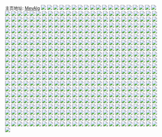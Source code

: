 主页地址: [MeyAlg](https://weibo.com/u/3276758602) 
![](https://wx4.sinaimg.cn/mw2000/c34f5e4aly1h9pq4i7xo2j21np27l1ky.jpg) 
![](https://wx4.sinaimg.cn/mw2000/c34f5e4aly1h9pq4jq8q6j22ay32lhdu.jpg) 
![](https://wx4.sinaimg.cn/mw2000/c34f5e4aly1h9pq4knq2bj21ln24ve81.jpg) 
![](https://wx4.sinaimg.cn/mw2000/c34f5e4aly1h9pq4gcgrwj21of28lhdt.jpg) 
![](https://wx4.sinaimg.cn/mw2000/c34f5e4aly1h9j6tzw1uqj228y2zxe84.jpg) 
![](https://wx4.sinaimg.cn/mw2000/c34f5e4aly1h9j6tpc6vyj21vg2hy7wi.jpg) 
![](https://wx4.sinaimg.cn/mw2000/c34f5e4aly1h8vr6x5iwkj21o2283hdt.jpg) 
![](https://wx4.sinaimg.cn/mw2000/c34f5e4aly1h8vr6wg8wwj21sc2dsu0x.jpg) 
![](https://wx4.sinaimg.cn/mw2000/c34f5e4aly1h8vr6y0cewj21r62c9qv5.jpg) 
![](https://wx4.sinaimg.cn/mw2000/c34f5e4aly1h8vr6vgnxsj21sb2drqv5.jpg) 
![](https://wx4.sinaimg.cn/mw2000/c34f5e4aly1h8vr6yz83aj21sc2dsb2a.jpg) 
![](https://wx4.sinaimg.cn/mw2000/c34f5e4aly1h8vr6zyhpbj21sc2ds4qq.jpg) 
![](https://wx4.sinaimg.cn/mw2000/c34f5e4aly1h8vr6ueeabj21sc2dse82.jpg) 
![](https://wx4.sinaimg.cn/mw2000/c34f5e4aly1h8vr70ztlrj21sc2ds4qq.jpg) 
![](https://wx4.sinaimg.cn/mw2000/c34f5e4aly1h8vr72rwgxj21nj27ekjl.jpg) 
![](https://wx4.sinaimg.cn/mw2000/c34f5e4agy1h8qua8f01lj224q2ubb2a.jpg) 
![](https://wx4.sinaimg.cn/mw2000/c34f5e4agy1h8qq4yvrmjj21ml264b29.jpg) 
![](https://wx4.sinaimg.cn/mw2000/c34f5e4aly1h80gkbzdx1j21sb2ds4qp.jpg) 
![](https://wx4.sinaimg.cn/mw2000/c34f5e4aly1h80gkdi6wpj21hw1zvqow.jpg) 
![](https://wx4.sinaimg.cn/mw2000/c34f5e4aly1h80gkfeokoj229h30ou0y.jpg) 
![](https://wx4.sinaimg.cn/mw2000/c34f5e4aly1h80gkefof8j20us151h2m.jpg) 
![](https://wx4.sinaimg.cn/mw2000/c34f5e4aly1h80gkcuw5aj224d2tvhdt.jpg) 
![](https://wx4.sinaimg.cn/mw2000/c34f5e4aly1h80gkb238bj22c0340kjn.jpg) 
![](https://wx4.sinaimg.cn/mw2000/c34f5e4aly1h80gk871ybj21o728a1kp.jpg) 
![](https://wx4.sinaimg.cn/mw2000/c34f5e4aly1h80gk93oxvj22c0340npe.jpg) 
![](https://wx4.sinaimg.cn/mw2000/c34f5e4aly1h7vsyt4wlaj21ik20rhdt.jpg) 
![](https://wx4.sinaimg.cn/mw2000/c34f5e4aly1h7vsys9uj6j229l30tu0x.jpg) 
![](https://wx4.sinaimg.cn/mw2000/c34f5e4aly1h7vsyqfhmxj21bc1r44qp.jpg) 
![](https://wx4.sinaimg.cn/mw2000/c34f5e4aly1h7vsyux7xpj21mw26jhdt.jpg) 
![](https://wx4.sinaimg.cn/mw2000/c34f5e4aly1h7vsyw86ovj22by33y1ky.jpg) 
![](https://wx4.sinaimg.cn/mw2000/c34f5e4agy1h7suqbkn3kj20wi1ych23.jpg) 
![](https://wx4.sinaimg.cn/mw2000/c34f5e4aly1h7saiwv6c8j20wi1ycdws.jpg) 
![](https://wx4.sinaimg.cn/mw2000/c34f5e4aly1h7r2ryhmyrj20u015h44l.jpg) 
![](https://wx4.sinaimg.cn/mw2000/c34f5e4aly1h7py7td48mj20u014ajxp.jpg) 
![](https://wx4.sinaimg.cn/mw2000/c34f5e4agy1h7js5fto5bj21ln24v7wh.jpg) 
![](https://wx4.sinaimg.cn/mw2000/c34f5e4agy1h7js5hoc24j21sc2ds7wi.jpg) 
![](https://wx4.sinaimg.cn/mw2000/c34f5e4agy1h7js6170ttj20qy0zx4bk.jpg) 
![](https://wx4.sinaimg.cn/mw2000/c34f5e4agy1h7js5ov8rdj21uw2h8qv5.jpg) 
![](https://wx4.sinaimg.cn/mw2000/c34f5e4agy1h7js5nzz1fj229w319kjm.jpg) 
![](https://wx4.sinaimg.cn/mw2000/c34f5e4agy1h7js5jvvmkj22c03411kz.jpg) 
![](https://wx4.sinaimg.cn/mw2000/c34f5e4agy1h7js5l07itj21vn2i87wi.jpg) 
![](https://wx4.sinaimg.cn/mw2000/c34f5e4agy1h7js5in8c0j21oi28oqv5.jpg) 
![](https://wx4.sinaimg.cn/mw2000/c34f5e4agy1h7js5qgfynj21tw2fwx6p.jpg) 
![](https://wx4.sinaimg.cn/mw2000/c34f5e4agy1h7js5lron6j21wr2jpx6p.jpg) 
![](https://wx4.sinaimg.cn/mw2000/c34f5e4agy1h7js5mu2ifj22c0342x6q.jpg) 
![](https://wx4.sinaimg.cn/mw2000/c34f5e4agy1h7js5ripffj229t316x6q.jpg) 
![](https://wx4.sinaimg.cn/mw2000/c34f5e4aly1h78ahexxckj20wi1ycnpd.jpg) 
![](https://wx4.sinaimg.cn/mw2000/c34f5e4aly1h78ahh5swkj20wi1ycqv5.jpg) 
![](https://wx4.sinaimg.cn/mw2000/c34f5e4aly1h77jqrye6lj21sb2dr7wj.jpg) 
![](https://wx4.sinaimg.cn/mw2000/c34f5e4aly1h77jquo1fdj21sb2drx6q.jpg) 
![](https://wx4.sinaimg.cn/mw2000/c34f5e4aly1h77jqzs855j21py2amx6p.jpg) 
![](https://wx4.sinaimg.cn/mw2000/c34f5e4aly1h77jqxzrwxj21q12aq1ky.jpg) 
![](https://wx4.sinaimg.cn/mw2000/c34f5e4aly1h77jqofr3gj21od28hx6q.jpg) 
![](https://wx4.sinaimg.cn/mw2000/c34f5e4aly1h77jr3dlmhj21sc2ds4qr.jpg) 
![](https://wx4.sinaimg.cn/mw2000/c34f5e4aly1h77jr4ixr4j21ix218kjl.jpg) 
![](https://wx4.sinaimg.cn/mw2000/c34f5e4aly1h77jsuynkgj21sc2dsqv7.jpg) 
![](https://wx4.sinaimg.cn/mw2000/c34f5e4aly1h6m0bffpfsj20u016gt9t.jpg) 
![](https://wx4.sinaimg.cn/mw2000/c34f5e4agy1h6gc3io73tj22c0340x6q.jpg) 
![](https://wx4.sinaimg.cn/mw2000/c34f5e4aly1h6dg7h8ik9j21tb2f3kjl.jpg) 
![](https://wx4.sinaimg.cn/mw2000/c34f5e4aly1h6dg7jr6gdj21sb2drqv5.jpg) 
![](https://wx4.sinaimg.cn/mw2000/c34f5e4aly1h6dg7mhfn2j21sc2ds1ky.jpg) 
![](https://wx4.sinaimg.cn/mw2000/c34f5e4aly1h6dg7iiae0j21mc25sb29.jpg) 
![](https://wx4.sinaimg.cn/mw2000/c34f5e4aly1h6dg7kj5i8j21sb2drnpd.jpg) 
![](https://wx4.sinaimg.cn/mw2000/c34f5e4aly1h6dg7ld9wsj21q52avnpd.jpg) 
![](https://wx4.sinaimg.cn/mw2000/c34f5e4aly1h630un2w9jj21rf2cke82.jpg) 
![](https://wx4.sinaimg.cn/mw2000/c34f5e4aly1h5z38cri7pj21yc0wiqr2.jpg) 
![](https://wx4.sinaimg.cn/mw2000/c34f5e4aly1h5z38afddfj21yc0witx9.jpg) 
![](https://wx4.sinaimg.cn/mw2000/c34f5e4aly1h5xa14hjiwj20wh19jq78.jpg) 
![](https://wx4.sinaimg.cn/mw2000/c34f5e4aly1h5xa14zap4j20px1omabb.jpg) 
![](https://wx4.sinaimg.cn/mw2000/c34f5e4aly1h5vx9d708sj20wi16s42w.jpg) 
![](https://wx4.sinaimg.cn/mw2000/c34f5e4aly1h5tq4mur1vj20sg35s1kx.jpg) 
![](https://wx4.sinaimg.cn/mw2000/c34f5e4aly1h5tq4j8c76j227h2xzu0y.jpg) 
![](https://wx4.sinaimg.cn/mw2000/c34f5e4aly1h5tq4ko666j222n340npe.jpg) 
![](https://wx4.sinaimg.cn/mw2000/c34f5e4aly1h5tq4v2x0lj22dc35se83.jpg) 
![](https://wx4.sinaimg.cn/mw2000/c34f5e4aly1h5tq4adwpsj20sg1rze81.jpg) 
![](https://wx4.sinaimg.cn/mw2000/c34f5e4aly1h5tq4xt0l2j22d8340e85.jpg) 
![](https://wx4.sinaimg.cn/mw2000/c34f5e4aly1h5tq4r8n9aj22dc35su0z.jpg) 
![](https://wx4.sinaimg.cn/mw2000/c34f5e4aly1h5tq665edcj21a31ph7sy.jpg) 
![](https://wx4.sinaimg.cn/mw2000/c34f5e4aly1h5tq5np4kwj222o3404qs.jpg) 
![](https://wx4.sinaimg.cn/mw2000/c34f5e4agy1h5muswk0m9j227b2xsb2a.jpg) 
![](https://wx4.sinaimg.cn/mw2000/c34f5e4agy1h5must0yiyj22bm33hnpg.jpg) 
![](https://wx4.sinaimg.cn/mw2000/c34f5e4agy1h5muszopixj225e2v81kz.jpg) 
![](https://wx4.sinaimg.cn/mw2000/c34f5e4agy1h5mut3sbqfj22a231fnpd.jpg) 
![](https://wx4.sinaimg.cn/mw2000/c34f5e4agy1h5musy18g2j21v52hkqu6.jpg) 
![](https://wx4.sinaimg.cn/mw2000/c34f5e4agy1h5musujdg3j21dh1qmaq2.jpg) 
![](https://wx4.sinaimg.cn/mw2000/c34f5e4agy1h5mut5lk2tj227k2y4u0y.jpg) 
![](https://wx4.sinaimg.cn/mw2000/c34f5e4agy1h5muujlrxaj228z2zzb2c.jpg) 
![](https://wx4.sinaimg.cn/mw2000/c34f5e4agy1h5mut1s0cdj21sb2dru0z.jpg) 
![](https://wx4.sinaimg.cn/mw2000/c34f5e4agy1h5lrqrqd7tj223l23le81.jpg) 
![](https://wx4.sinaimg.cn/mw2000/c34f5e4agy1h5lrr7r0nkj21e41uu1kx.jpg) 
![](https://wx4.sinaimg.cn/mw2000/c34f5e4agy1h5lrr64vjmj222a2r2e82.jpg) 
![](https://wx4.sinaimg.cn/mw2000/c34f5e4agy1h5lrr457dej21ag1pyke9.jpg) 
![](https://wx4.sinaimg.cn/mw2000/c34f5e4agy1h5kkdw540gj20wi1ycww2.jpg) 
![](https://wx4.sinaimg.cn/mw2000/c34f5e4agy1h5kke0f794j20wi1yc4kn.jpg) 
![](https://wx4.sinaimg.cn/mw2000/c34f5e4agy1h5kke1gbfmj20wi1ycave.jpg) 
![](https://wx4.sinaimg.cn/mw2000/c34f5e4agy1h5f86c8qqlj20wi1ycb29.jpg) 
![](https://wx4.sinaimg.cn/mw2000/c34f5e4agy1h5etvkocjej21di1u07wh.jpg) 
![](https://wx4.sinaimg.cn/mw2000/c34f5e4agy1h5etvr8zaij21sb2dr1kz.jpg) 
![](https://wx4.sinaimg.cn/mw2000/c34f5e4agy1h5etvmez3pj22bz33yu0y.jpg) 
![](https://wx4.sinaimg.cn/mw2000/c34f5e4agy1h5etvo05agj21n326tkjl.jpg) 
![](https://wx4.sinaimg.cn/mw2000/c34f5e4agy1h5etq7b1jsj22bz2bznpe.jpg) 
![](https://wx4.sinaimg.cn/mw2000/c34f5e4aly1h57izwofmsj20ro0h00ty.jpg) 
![](https://wx4.sinaimg.cn/mw2000/c34f5e4agy1h56oga0cbgj20tw13w0y8.jpg) 
![](https://wx4.sinaimg.cn/mw2000/c34f5e4agy1h56ogfg531j21pc29s1kx.jpg) 
![](https://wx4.sinaimg.cn/mw2000/c34f5e4agy1h56ogw00ckj20vz1iutkn.jpg) 
![](https://wx4.sinaimg.cn/mw2000/c34f5e4agy1h56ohcs1h5j20wi1yctp7.jpg) 
![](https://wx4.sinaimg.cn/mw2000/c34f5e4agy1h56oijrovkj20wi1yck89.jpg) 
![](https://wx4.sinaimg.cn/mw2000/c34f5e4agy1h55k8sksrgj229k30s7wh.jpg) 
![](https://wx4.sinaimg.cn/mw2000/c34f5e4agy1h55k8mod9kj22aq32be81.jpg) 
![](https://wx4.sinaimg.cn/mw2000/c34f5e4agy1h55k8neck2j21jm22712q.jpg) 
![](https://wx4.sinaimg.cn/mw2000/c34f5e4agy1h55k8pg4btj21ok28q1kx.jpg) 
![](https://wx4.sinaimg.cn/mw2000/c34f5e4agy1h533g8xhitj20wi1yctpj.jpg) 
![](https://wx4.sinaimg.cn/mw2000/c34f5e4agy1h522g782f0j20wi1ycark.jpg) 
![](https://wx4.sinaimg.cn/mw2000/c34f5e4agy1h4ymap6sukj223e2sju0x.jpg) 
![](https://wx4.sinaimg.cn/mw2000/c34f5e4agy1h4ymannu8xj22c0340kjm.jpg) 
![](https://wx4.sinaimg.cn/mw2000/c34f5e4agy1h4ymark9y4j22c0340qv6.jpg) 
![](https://wx4.sinaimg.cn/mw2000/c34f5e4agy1h4ymcfymxcj22c0340u0y.jpg) 
![](https://wx4.sinaimg.cn/mw2000/c34f5e4agy1h4ymclull8j22c03404qr.jpg) 
![](https://wx4.sinaimg.cn/mw2000/c34f5e4agy1h4ymce6xxrj223t2t31ky.jpg) 
![](https://wx4.sinaimg.cn/mw2000/c34f5e4agy1h4ymcjyemhj21s42dhqv6.jpg) 
![](https://wx4.sinaimg.cn/mw2000/c34f5e4agy1h4ymcokhk4j226v2x6b2a.jpg) 
![](https://wx4.sinaimg.cn/mw2000/c34f5e4agy1h4ymcnc6spj221v2qib2a.jpg) 
![](https://wx4.sinaimg.cn/mw2000/c34f5e4agy1h4ymatektuj22c0340hdu.jpg) 
![](https://wx4.sinaimg.cn/mw2000/c34f5e4agy1h4ymausgevj223u2t4x6p.jpg) 
![](https://wx4.sinaimg.cn/mw2000/c34f5e4agy1h4ymax38yuj225q2vmx6p.jpg) 
![](https://wx4.sinaimg.cn/mw2000/c34f5e4agy1h4ymcd2bhpj22c0340hdu.jpg) 
![](https://wx4.sinaimg.cn/mw2000/c34f5e4agy1h4ymchgkqoj22be337e82.jpg) 
![](https://wx4.sinaimg.cn/mw2000/c34f5e4agy1h4ymcascaxj223y2t9npd.jpg) 
![](https://wx4.sinaimg.cn/mw2000/c34f5e4agy1h4ymcqrsumj22c03407wi.jpg) 
![](https://wx4.sinaimg.cn/mw2000/c34f5e4agy1h4ymd4dtwtj22c0340e82.jpg) 
![](https://wx4.sinaimg.cn/mw2000/c34f5e4agy1h4ymefjiz1j22c0340kjo.jpg) 
![](https://wx4.sinaimg.cn/mw2000/c34f5e4agy1h4rqe33kxcj21oa28ee58.jpg) 
![](https://wx4.sinaimg.cn/mw2000/c34f5e4agy1h4qhiwrpojj225r2vq1kz.jpg) 
![](https://wx4.sinaimg.cn/mw2000/c34f5e4agy1h4qhiq7h0fj21s32dihdu.jpg) 
![](https://wx4.sinaimg.cn/mw2000/c34f5e4agy1h4qhjopcnqj22702xdx6q.jpg) 
![](https://wx4.sinaimg.cn/mw2000/c34f5e4agy1h4qhimdyrgj21qi2bcu0x.jpg) 
![](https://wx4.sinaimg.cn/mw2000/c34f5e4agy1h4qhiv1mpkj21cu1t7e81.jpg) 
![](https://wx4.sinaimg.cn/mw2000/c34f5e4agy1h4qhip1opaj21u92gc1ky.jpg) 
![](https://wx4.sinaimg.cn/mw2000/c34f5e4agy1h4qhio6unfj21tm2fh7wi.jpg) 
![](https://wx4.sinaimg.cn/mw2000/c34f5e4agy1h4qhijzyupj21v72hlhdt.jpg) 
![](https://wx4.sinaimg.cn/mw2000/c34f5e4agy1h4qhp7bu3dj21pl2a4hdu.jpg) 
![](https://wx4.sinaimg.cn/mw2000/c34f5e4agy1h495lmfqzxj21sb2drqv6.jpg) 
![](https://wx4.sinaimg.cn/mw2000/c34f5e4agy1h495l4pufuj21nl27ge81.jpg) 
![](https://wx4.sinaimg.cn/mw2000/c34f5e4agy1h495ljk0trj21sb2drnpe.jpg) 
![](https://wx4.sinaimg.cn/mw2000/c34f5e4agy1h495lnlzwwj21lx258kjl.jpg) 
![](https://wx4.sinaimg.cn/mw2000/c34f5e4agy1h495lkw1g0j21u82gbhdt.jpg) 
![](https://wx4.sinaimg.cn/mw2000/c34f5e4agy1h495krj8w9j21ok28thdt.jpg) 
![](https://wx4.sinaimg.cn/mw2000/c34f5e4agy1h48xtyt7fkj20wi1ych5w.jpg) 
![](https://wx4.sinaimg.cn/mw2000/c34f5e4agy1h48xuxqwytj20mi0u0dma.jpg) 
![](https://wx4.sinaimg.cn/mw2000/c34f5e4agy1h47o5xypfmj21pp2a9hbj.jpg) 
![](https://wx4.sinaimg.cn/mw2000/c34f5e4agy1h47o5p0sj8j21sb2dru0x.jpg) 
![](https://wx4.sinaimg.cn/mw2000/c34f5e4agy1h47o5u0mppj21sc2dsqv6.jpg) 
![](https://wx4.sinaimg.cn/mw2000/c34f5e4agy1h47o5waa37j21md263qv5.jpg) 
![](https://wx4.sinaimg.cn/mw2000/c34f5e4agy1h3yq8f72ldj20wi17c441.jpg) 
![](https://wx4.sinaimg.cn/mw2000/c34f5e4agy1h3xnm47dofj20wi17cdl7.jpg) 
![](https://wx4.sinaimg.cn/mw2000/c34f5e4agy1h3u4xwzagfj21lr250qv5.jpg) 
![](https://wx4.sinaimg.cn/mw2000/c34f5e4agy1h3u4y1m9oqj21jw22kx6p.jpg) 
![](https://wx4.sinaimg.cn/mw2000/c34f5e4agy1h3u4xz1vz0j21nw27w4qp.jpg) 
![](https://wx4.sinaimg.cn/mw2000/c34f5e4agy1h3u4xy34bhj21ph2a0u0y.jpg) 
![](https://wx4.sinaimg.cn/mw2000/c34f5e4agy1h3u4y2t786j20th13bh1x.jpg) 
![](https://wx4.sinaimg.cn/mw2000/c34f5e4agy1h3u4y3ljiqj21j821nb29.jpg) 
![](https://wx4.sinaimg.cn/mw2000/c34f5e4agy1h3szfpmsfkj21it212hdt.jpg) 
![](https://wx4.sinaimg.cn/mw2000/c34f5e4agy1h3szfrkyldj21qe2b77wi.jpg) 
![](https://wx4.sinaimg.cn/mw2000/c34f5e4agy1h3szftgytkj21sc2dse82.jpg) 
![](https://wx4.sinaimg.cn/mw2000/c34f5e4agy1h3szfi89s2j21qn2c17wi.jpg) 
![](https://wx4.sinaimg.cn/mw2000/c34f5e4agy1h3szg4qpovj21sc2dsu0y.jpg) 
![](https://wx4.sinaimg.cn/mw2000/c34f5e4agy1h3szfuq0trj21sc2dshdu.jpg) 
![](https://wx4.sinaimg.cn/mw2000/c34f5e4agy1h3szhmunfaj21sc2dsu0x.jpg) 
![](https://wx4.sinaimg.cn/mw2000/c34f5e4agy1h3szfzj4xpj21py2amkjl.jpg) 
![](https://wx4.sinaimg.cn/mw2000/c34f5e4agy1h3szfy7s4pj21pa29pu0x.jpg) 
![](https://wx4.sinaimg.cn/mw2000/c34f5e4agy1h3szg1n7gsj21oe28je82.jpg) 
![](https://wx4.sinaimg.cn/mw2000/c34f5e4agy1h3szhlntlhj21m4251b29.jpg) 
![](https://wx4.sinaimg.cn/mw2000/c34f5e4agy1h3szhksmw3j21qs2bqe82.jpg) 
![](https://wx4.sinaimg.cn/mw2000/c34f5e4agy1h3szhzxwsfj21ps2adkjm.jpg) 
![](https://wx4.sinaimg.cn/mw2000/c34f5e4agy1h3n9qpjmicj20rt13uq7f.jpg) 
![](https://wx4.sinaimg.cn/mw2000/c34f5e4agy1h3lyzb3qe5j221l2q47wi.jpg) 
![](https://wx4.sinaimg.cn/mw2000/c34f5e4agy1h3lyyvdreaj21sb2drb29.jpg) 
![](https://wx4.sinaimg.cn/mw2000/c34f5e4agy1h3lyyx1cdkj224g2tzu0x.jpg) 
![](https://wx4.sinaimg.cn/mw2000/c34f5e4agy1h3lyzdh12xj21lp24yx6p.jpg) 
![](https://wx4.sinaimg.cn/mw2000/c34f5e4agy1h3lz66zeiij21lg24ne81.jpg) 
![](https://wx4.sinaimg.cn/mw2000/c34f5e4agy1h3lz68098gj22852yvnpd.jpg) 
![](https://wx4.sinaimg.cn/mw2000/c34f5e4agy1h3lyzeh2qjj21pf29xnpd.jpg) 
![](https://wx4.sinaimg.cn/mw2000/c34f5e4agy1h3lz9gk5jkj21qg2ba7wh.jpg) 
![](https://wx4.sinaimg.cn/mw2000/c34f5e4agy1h3lz5m1zklj223n2sv1kx.jpg) 
![](https://wx4.sinaimg.cn/mw2000/c34f5e4agy1h3lz5qyp0ij21sb2dre81.jpg) 
![](https://wx4.sinaimg.cn/mw2000/c34f5e4agy1h3lim4sqokj21od28ix42.jpg) 
![](https://wx4.sinaimg.cn/mw2000/c34f5e4agy1h3linfva7nj22af31xb29.jpg) 
![](https://wx4.sinaimg.cn/mw2000/c34f5e4agy1h3liqdb3knj21m425ikea.jpg) 
![](https://wx4.sinaimg.cn/mw2000/c34f5e4agy1h3lim1rcwpj21rh2co4qp.jpg) 
![](https://wx4.sinaimg.cn/mw2000/c34f5e4agy1h3lilzgknyj221v2qjhdt.jpg) 
![](https://wx4.sinaimg.cn/mw2000/c34f5e4agy1h3limypc3rj21ss2ef4qp.jpg) 
![](https://wx4.sinaimg.cn/mw2000/c34f5e4agy1h3lirwd3m2j22aq32bu0x.jpg) 
![](https://wx4.sinaimg.cn/mw2000/c34f5e4agy1h3liq1tluaj22c03404qq.jpg) 
![](https://wx4.sinaimg.cn/mw2000/c34f5e4agy1h3lix6kta3j225l2vghdt.jpg) 
![](https://wx4.sinaimg.cn/mw2000/c34f5e4agy1h306pldgpgj20zu1bswth.jpg) 
![](https://wx4.sinaimg.cn/mw2000/c34f5e4agy1h306p9ag0mj22c0340npe.jpg) 
![](https://wx4.sinaimg.cn/mw2000/c34f5e4agy1h306pm2zvtj21zd2n6npd.jpg) 
![](https://wx4.sinaimg.cn/mw2000/c34f5e4agy1h306pcqoo0j20sg59mb2a.jpg) 
![](https://wx4.sinaimg.cn/mw2000/c34f5e4agy1h306ped8a7j20sg35se81.jpg) 
![](https://wx4.sinaimg.cn/mw2000/c34f5e4agy1h306phlc1nj20sg4qob2b.jpg) 
![](https://wx4.sinaimg.cn/mw2000/c34f5e4agy1h306pknm3qj20sg59m7wj.jpg) 
![](https://wx4.sinaimg.cn/mw2000/c34f5e4agy1h306pnog4sj23402c0e83.jpg) 
![](https://wx4.sinaimg.cn/mw2000/c34f5e4agy1h306q7rz6fj20sg35su0x.jpg) 
![](https://wx4.sinaimg.cn/mw2000/c34f5e4agy1h2ub03tbxzj222v2ruqv5.jpg) 
![](https://wx4.sinaimg.cn/mw2000/c34f5e4agy1h2ub05mthpj22c0340b2a.jpg) 
![](https://wx4.sinaimg.cn/mw2000/c34f5e4agy1h2ub0hahfaj22c03404qs.jpg) 
![](https://wx4.sinaimg.cn/mw2000/c34f5e4agy1h2ub09h1ktj22c0340b2a.jpg) 
![](https://wx4.sinaimg.cn/mw2000/c34f5e4agy1h2ub0bsxrhj223s2t1qv6.jpg) 
![](https://wx4.sinaimg.cn/mw2000/c34f5e4agy1h2t6mg6wtdj20sg16ob1r.jpg) 
![](https://wx4.sinaimg.cn/mw2000/c34f5e4agy1h2t6mq1crsj22dc35sx6s.jpg) 
![](https://wx4.sinaimg.cn/mw2000/c34f5e4agy1h2hl4lbunwj213o13otny.jpg) 
![](https://wx4.sinaimg.cn/mw2000/c34f5e4agy1h2hl4m1ccyj21mr26c7wh.jpg) 
![](https://wx4.sinaimg.cn/mw2000/c34f5e4agy1h2hl4tga8mj21sb2drhdt.jpg) 
![](https://wx4.sinaimg.cn/mw2000/c34f5e4agy1h2hl4pdxf0j20sg4h6u0x.jpg) 
![](https://wx4.sinaimg.cn/mw2000/c34f5e4agy1h2hl4mt5izj21qk2bfkjl.jpg) 
![](https://wx4.sinaimg.cn/mw2000/c34f5e4agy1h2hl4qql7cj22822yre82.jpg) 
![](https://wx4.sinaimg.cn/mw2000/c34f5e4agy1h2hl5bieqfj21nn27ie81.jpg) 
![](https://wx4.sinaimg.cn/mw2000/c34f5e4agy1h2czzvqx69j217y1mltxe.jpg) 
![](https://wx4.sinaimg.cn/mw2000/c34f5e4agy1h2czztr1c3j22hv340npe.jpg) 
![](https://wx4.sinaimg.cn/mw2000/c34f5e4agy1h2czzuyhbaj21nd2754qp.jpg) 
![](https://wx4.sinaimg.cn/mw2000/c34f5e4agy1h2br75cxqij22c0340qv8.jpg) 
![](https://wx4.sinaimg.cn/mw2000/c34f5e4agy1h2br7bl3v7j22c0340qv7.jpg) 
![](https://wx4.sinaimg.cn/mw2000/c34f5e4agy1h1yi0gnu7vj22c03407wk.jpg) 
![](https://wx4.sinaimg.cn/mw2000/c34f5e4aly1h1x9vbgq3jj20wi1ycgwq.jpg) 
![](https://wx4.sinaimg.cn/mw2000/c34f5e4aly1h1x9v20fu9j22c0340b2a.jpg) 
![](https://wx4.sinaimg.cn/mw2000/c34f5e4agy1h1wtpsub8tj22c0340npd.jpg) 
![](https://wx4.sinaimg.cn/mw2000/c34f5e4agy1h1wtpzzyo1j228t28tb2a.jpg) 
![](https://wx4.sinaimg.cn/mw2000/c34f5e4agy1h1wtpuh9yfj21uo2gw4qp.jpg) 
![](https://wx4.sinaimg.cn/mw2000/c34f5e4agy1h1wtpwg4voj20u0140dtc.jpg) 
![](https://wx4.sinaimg.cn/mw2000/c34f5e4agy1h1vlxgdzjbj21sb2dqqv7.jpg) 
![](https://wx4.sinaimg.cn/mw2000/c34f5e4agy1h1vlz3lasbj22c0344b2c.jpg) 
![](https://wx4.sinaimg.cn/mw2000/c34f5e4agy1h1vlxwx0l6j22c03444qz.jpg) 
![](https://wx4.sinaimg.cn/mw2000/c34f5e4agy1h1tb366qzbj20u012xmzo.jpg) 
![](https://wx4.sinaimg.cn/mw2000/c34f5e4agy1h1nl0n6wqvj21t42ethdu.jpg) 
![](https://wx4.sinaimg.cn/mw2000/c34f5e4agy1h1nl0g6ramj21mv26ib29.jpg) 
![](https://wx4.sinaimg.cn/mw2000/c34f5e4agy1h1nl0wnin9j22bz232u0z.jpg) 
![](https://wx4.sinaimg.cn/mw2000/c34f5e4agy1h1nl0dei6nj233z2bye84.jpg) 
![](https://wx4.sinaimg.cn/mw2000/c34f5e4agy1h1nl0fer2bj20w6108k2x.jpg) 
![](https://wx4.sinaimg.cn/mw2000/c34f5e4agy1h1nl0sr4lzj22c02c0qv8.jpg) 
![](https://wx4.sinaimg.cn/mw2000/c34f5e4agy1h1nl0eusyej21vx2ik4qq.jpg) 
![](https://wx4.sinaimg.cn/mw2000/c34f5e4agy1h1nl0jrdv9j21nx27whdu.jpg) 
![](https://wx4.sinaimg.cn/mw2000/c34f5e4agy1h1nl10mur1j22852bukjo.jpg) 
![](https://wx4.sinaimg.cn/mw2000/c34f5e4agy1h1l80983ppj20wi162acg.jpg) 
![](https://wx4.sinaimg.cn/mw2000/c34f5e4agy1h1k2kfwdjnj227l2y5e85.jpg) 
![](https://wx4.sinaimg.cn/mw2000/c34f5e4agy1h1k2kj8v1oj22c03407wj.jpg) 
![](https://wx4.sinaimg.cn/mw2000/c34f5e4agy1h1k2kq5yg5j21sb2dr7wj.jpg) 
![](https://wx4.sinaimg.cn/mw2000/c34f5e4agy1h1k2plmjerj21u82gc7wj.jpg) 
![](https://wx4.sinaimg.cn/mw2000/c34f5e4agy1h1k2qitr7dj20tw13uh3r.jpg) 
![](https://wx4.sinaimg.cn/mw2000/c34f5e4agy1h1k2sq855nj21pe29vu0x.jpg) 
![](https://wx4.sinaimg.cn/mw2000/c34f5e4agy1h1k2ssgs4tj21z92n0qv6.jpg) 
![](https://wx4.sinaimg.cn/mw2000/c34f5e4agy1h1k2so6bevj229k30qhdu.jpg) 
![](https://wx4.sinaimg.cn/mw2000/c34f5e4agy1h1e9zo5s9ij21nh27dnpe.jpg) 
![](https://wx4.sinaimg.cn/mw2000/c34f5e4agy1h1e9zvs4zgj228f2z9e83.jpg) 
![](https://wx4.sinaimg.cn/mw2000/c34f5e4agy1h1e9zruzsgj21n9271npe.jpg) 
![](https://wx4.sinaimg.cn/mw2000/c34f5e4agy1h1ea03x9rvj21sb2dre82.jpg) 
![](https://wx4.sinaimg.cn/mw2000/c34f5e4agy1h1e9zz4bctj22c0340qv8.jpg) 
![](https://wx4.sinaimg.cn/mw2000/c34f5e4agy1h1ea0bpjcij21sc2ds4qr.jpg) 
![](https://wx4.sinaimg.cn/mw2000/c34f5e4agy1h1ea02ojdxj21s82doe82.jpg) 
![](https://wx4.sinaimg.cn/mw2000/c34f5e4agy1h1e9zh6lzij22c0340b2d.jpg) 
![](https://wx4.sinaimg.cn/mw2000/c34f5e4agy1h1e9zka6i6j21n526vu0x.jpg) 
![](https://wx4.sinaimg.cn/mw2000/c34f5e4agy1h1ea017ajsj21ru2d4e82.jpg) 
![](https://wx4.sinaimg.cn/mw2000/c34f5e4agy1h1e9zl6icgj21ml264npd.jpg) 
![](https://wx4.sinaimg.cn/mw2000/c34f5e4agy1h1e9ztyycjj21sb2dqe82.jpg) 
![](https://wx4.sinaimg.cn/mw2000/c34f5e4agy1h1e9zj8rtlj21nk27fqv5.jpg) 
![](https://wx4.sinaimg.cn/mw2000/c34f5e4agy1h1e9zx5h1qj22762xlhdv.jpg) 
![](https://wx4.sinaimg.cn/mw2000/c34f5e4agy1h1ea2vmnjpj227o2y97wj.jpg) 
![](https://wx4.sinaimg.cn/mw2000/c34f5e4agy1h1ea2ubp9sj21sb2drkjm.jpg) 
![](https://wx4.sinaimg.cn/mw2000/c34f5e4agy1h1ea2x0z8gj21ov296e82.jpg) 
![](https://wx4.sinaimg.cn/mw2000/c34f5e4agy1h179tyq4j9j20wi1bxtbj.jpg) 
![](https://wx4.sinaimg.cn/mw2000/c34f5e4agy1h179txtr9yj20r11aigoo.jpg) 
![](https://wx4.sinaimg.cn/mw2000/c34f5e4agy1h12f7fwqvjj21tc1tctyr.jpg) 
![](https://wx4.sinaimg.cn/mw2000/c34f5e4agy1h0z4ixhionj22c0340hdt.jpg) 
![](https://wx4.sinaimg.cn/mw2000/c34f5e4agy1h0z4iw02jsj225v2vtb29.jpg) 
![](https://wx4.sinaimg.cn/mw2000/c34f5e4agy1h0z4iyw8x7j21ob28f4qp.jpg) 
![](https://wx4.sinaimg.cn/mw2000/c34f5e4agy1h0z4j45rwcj22a431ie82.jpg) 
![](https://wx4.sinaimg.cn/mw2000/c34f5e4agy1h0z4j2sly6j22432th1kz.jpg) 
![](https://wx4.sinaimg.cn/mw2000/c34f5e4agy1h0z4j65ul9j2291302x6p.jpg) 
![](https://wx4.sinaimg.cn/mw2000/c34f5e4agy1h0y0kdytojj21oh28nb2a.jpg) 
![](https://wx4.sinaimg.cn/mw2000/c34f5e4agy1h0y0k97xddj220i2oo1ky.jpg) 
![](https://wx4.sinaimg.cn/mw2000/c34f5e4agy1h0y0k6zej5j21sa2drb2a.jpg) 
![](https://wx4.sinaimg.cn/mw2000/c34f5e4agy1h0y0kf98m4j21o6289b29.jpg) 
![](https://wx4.sinaimg.cn/mw2000/c34f5e4agy1h0y0kcm52vj21qd2b7e81.jpg) 
![](https://wx4.sinaimg.cn/mw2000/c34f5e4agy1h0y0kbqgv9j21ob28ex6p.jpg) 
![](https://wx4.sinaimg.cn/mw2000/c34f5e4agy1h0y0lc4jujj23402c0u0y.jpg) 
![](https://wx4.sinaimg.cn/mw2000/c34f5e4agy1h0y0l9t73kj22c03407wj.jpg) 
![](https://wx4.sinaimg.cn/mw2000/c34f5e4agy1h0y0ldatdbj22c0340kjm.jpg) 
![](https://wx4.sinaimg.cn/mw2000/c34f5e4agy1h0v59pgfbnj20wi198jwr.jpg) 
![](https://wx4.sinaimg.cn/mw2000/c34f5e4agy1h0uq28iwloj22c03401kz.jpg) 
![](https://wx4.sinaimg.cn/mw2000/c34f5e4agy1h0uq46rezuj21n326te81.jpg) 
![](https://wx4.sinaimg.cn/mw2000/c34f5e4agy1h0tg7z0hp7j21ky23y1kx.jpg) 
![](https://wx4.sinaimg.cn/mw2000/c34f5e4agy1h0tg7qguy1j21gm1y54nh.jpg) 
![](https://wx4.sinaimg.cn/mw2000/c34f5e4agy1h0tg7xcutuj21jg21ykjl.jpg) 
![](https://wx4.sinaimg.cn/mw2000/c34f5e4agy1h0s6twz2kcj21sb2drb2b.jpg) 
![](https://wx4.sinaimg.cn/mw2000/c34f5e4agy1h0s6u41yp5j22272qxu0y.jpg) 
![](https://wx4.sinaimg.cn/mw2000/c34f5e4agy1h0s6u7ymruj21mn266hdt.jpg) 
![](https://wx4.sinaimg.cn/mw2000/c34f5e4agy1h0s6u1l06kj21p129eqv5.jpg) 
![](https://wx4.sinaimg.cn/mw2000/c34f5e4agy1h0s6u5rwcfj22bc335npe.jpg) 
![](https://wx4.sinaimg.cn/mw2000/c34f5e4agy1h0s6z9l23yj21kw23vx6q.jpg) 
![](https://wx4.sinaimg.cn/mw2000/c34f5e4agy1h0lgdb6r7cj20tb1g4ttq.jpg) 
![](https://wx4.sinaimg.cn/mw2000/c34f5e4agy1h0lgel5l77j22av32i1kz.jpg) 
![](https://wx4.sinaimg.cn/mw2000/c34f5e4agy1h08lwscf78j21qc2b4qv5.jpg) 
![](https://wx4.sinaimg.cn/mw2000/c34f5e4agy1h08lwvrp92j21kv26iqv5.jpg) 
![](https://wx4.sinaimg.cn/mw2000/c34f5e4agy1h08lx2dlzvj21q42au7wi.jpg) 
![](https://wx4.sinaimg.cn/mw2000/c34f5e4agy1h08m72ozq0j21mz26nkjl.jpg) 
![](https://wx4.sinaimg.cn/mw2000/c34f5e4agy1h0422xx11rj21yw1ywb29.jpg) 
![](https://wx4.sinaimg.cn/mw2000/c34f5e4agy1h041v3rcsqj21l62drhdt.jpg) 
![](https://wx4.sinaimg.cn/mw2000/c34f5e4agy1h04204y69jj21e81e8wvk.jpg) 
![](https://wx4.sinaimg.cn/mw2000/c34f5e4agy1h041v2ubpzj22bz2bz1kx.jpg) 
![](https://wx4.sinaimg.cn/mw2000/c34f5e4agy1h041v4fd5zj21ve1ve1kx.jpg) 
![](https://wx4.sinaimg.cn/mw2000/c34f5e4agy1h041ye7wtcj22bz2bzkjl.jpg) 
![](https://wx4.sinaimg.cn/mw2000/c34f5e4agy1h00fghcidkj22be337kjm.jpg) 
![](https://wx4.sinaimg.cn/mw2000/c34f5e4agy1h00fgaa5uyj21vx2ik1kx.jpg) 
![](https://wx4.sinaimg.cn/mw2000/c34f5e4agy1h00fgia2moj228g2zae81.jpg) 
![](https://wx4.sinaimg.cn/mw2000/c34f5e4agy1h00fepyacyj20uo14wnai.jpg) 
![](https://wx4.sinaimg.cn/mw2000/c34f5e4agy1h00fer1vv9j21ru2d4qv5.jpg) 
![](https://wx4.sinaimg.cn/mw2000/c34f5e4agy1h00fezo867j21ff1wk7wh.jpg) 
![](https://wx4.sinaimg.cn/mw2000/c34f5e4agy1h00fg9lt3hj21ww2jve82.jpg) 
![](https://wx4.sinaimg.cn/mw2000/c34f5e4agy1h00g3ax95dj233w2bx7wj.jpg) 
![](https://wx4.sinaimg.cn/mw2000/c34f5e4agy1h00fhpg4aoj22c0340x6q.jpg) 
![](https://wx4.sinaimg.cn/mw2000/c34f5e4agy1h00fhljrapj22c0340b2d.jpg) 
![](https://wx4.sinaimg.cn/mw2000/c34f5e4agy1h00fhmsre1j22bg33aqv5.jpg) 
![](https://wx4.sinaimg.cn/mw2000/c34f5e4agy1h00fho07iij225s2vqqv5.jpg) 
![](https://wx4.sinaimg.cn/mw2000/c34f5e4agy1h00fmedgm3j23402c0hdw.jpg) 
![](https://wx4.sinaimg.cn/mw2000/c34f5e4agy1h00fn6a186j21sc2ds7wi.jpg) 
![](https://wx4.sinaimg.cn/mw2000/c34f5e4agy1h00fg8en64j226q2wy7wj.jpg) 
![](https://wx4.sinaimg.cn/mw2000/c34f5e4agy1h00fso2t01j21r82caqv5.jpg) 
![](https://wx4.sinaimg.cn/mw2000/c34f5e4agy1h00g116vebj228e2z7hdt.jpg) 
![](https://wx4.sinaimg.cn/mw2000/c34f5e4agy1gyq0erzcfqj20sg23u7wh.jpg) 
![](https://wx4.sinaimg.cn/mw2000/c34f5e4agy1gyq0euxq2nj20sg23ue81.jpg) 
![](https://wx4.sinaimg.cn/mw2000/c34f5e4agy1gyq0ey56ipj20sg23uqsu.jpg) 
![](https://wx4.sinaimg.cn/mw2000/c34f5e4agy1gyq0hi8e1cj2340340u14.jpg) 
![](https://wx4.sinaimg.cn/mw2000/c34f5e4agy1gyq0epdctej23403404qy.jpg) 
![](https://wx4.sinaimg.cn/mw2000/c34f5e4agy1gyq0iw5xyuj23403404qx.jpg) 
![](https://wx4.sinaimg.cn/mw2000/c34f5e4agy1gyq0j02jx2j20sg23uhck.jpg) 
![](https://wx4.sinaimg.cn/mw2000/c34f5e4agy1gyq0j1ruy4j20sg23uaw4.jpg) 
![](https://wx4.sinaimg.cn/mw2000/c34f5e4agy1gyq0j3vrqvj20sg23ue81.jpg) 
![](https://wx4.sinaimg.cn/mw2000/c34f5e4agy1gynezm3r4dj22c0340u0y.jpg) 
![](https://wx4.sinaimg.cn/mw2000/c34f5e4agy1gynf2dmyxfj20u01hc16y.jpg) 
![](https://wx4.sinaimg.cn/mw2000/c34f5e4agy1gy4dh6a87yj20sg35te82.jpg) 
![](https://wx4.sinaimg.cn/mw2000/c34f5e4agy1gy4dh8xd4qj20sg35qqv5.jpg) 
![](https://wx4.sinaimg.cn/mw2000/c34f5e4agy1gy4dhb0edhj20sg38jqv5.jpg) 
![](https://wx4.sinaimg.cn/mw2000/c34f5e4agy1gy4dh3ao82j20sg35sb2a.jpg) 
![](https://wx4.sinaimg.cn/mw2000/c34f5e4agy1gy4dhdtwv7j20sg35sqv5.jpg) 
![](https://wx4.sinaimg.cn/mw2000/c34f5e4agy1gy4dhgwuw7j20sg35snpe.jpg) 
![](https://wx4.sinaimg.cn/mw2000/c34f5e4aly1gy2mlc54ntj22be336hdw.jpg) 
![](https://wx4.sinaimg.cn/mw2000/c34f5e4aly1gy2mm6h6jjj21sb2drqv6.jpg) 
![](https://wx4.sinaimg.cn/mw2000/c34f5e4aly1gy2mm8390gj22872yykjo.jpg) 
![](https://wx4.sinaimg.cn/mw2000/c34f5e4aly1gy2mlhtctnj228a2z2b2c.jpg) 
![](https://wx4.sinaimg.cn/mw2000/c34f5e4aly1gy2mm5826yj22c0340b2b.jpg) 
![](https://wx4.sinaimg.cn/mw2000/c34f5e4aly1gy2mmc6bxnj22c0340nph.jpg) 
![](https://wx4.sinaimg.cn/mw2000/c34f5e4aly1gy2mldr7vrj228t2zr7wk.jpg) 
![](https://wx4.sinaimg.cn/mw2000/c34f5e4aly1gy2mlfl9zvj20sg1s0b0k.jpg) 
![](https://wx4.sinaimg.cn/mw2000/c34f5e4aly1gy2mlewjayj229o30wu0z.jpg) 
![](https://wx4.sinaimg.cn/mw2000/c34f5e4aly1gy2mla3gagj228j2zdu10.jpg) 
![](https://wx4.sinaimg.cn/mw2000/c34f5e4aly1gy2mmf1evcj222n33ze84.jpg) 
![](https://wx4.sinaimg.cn/mw2000/c34f5e4aly1gy2mmgev0mj221v2qhhdv.jpg) 
![](https://wx4.sinaimg.cn/mw2000/c34f5e4aly1gy2mnjna8ej22by33y4qs.jpg) 
![](https://wx4.sinaimg.cn/mw2000/c34f5e4aly1gy2mnmkylwj21sb2drnpe.jpg) 
![](https://wx4.sinaimg.cn/mw2000/c34f5e4agy1gxwanzzatlj21aq1qbb29.jpg) 
![](https://wx4.sinaimg.cn/mw2000/c34f5e4agy1gxwanyk6b6j21l62481ky.jpg) 
![](https://wx4.sinaimg.cn/mw2000/c34f5e4agy1gxwanjz58nj21ou294b2a.jpg) 
![](https://wx4.sinaimg.cn/mw2000/c34f5e4agy1gxwannsg2nj21o728ahdu.jpg) 
![](https://wx4.sinaimg.cn/mw2000/c34f5e4agy1gxwanr438qj21pj273b2a.jpg) 
![](https://wx4.sinaimg.cn/mw2000/c34f5e4agy1gxwansye2aj21sc2ds4qr.jpg) 
![](https://wx4.sinaimg.cn/mw2000/c34f5e4agy1gxwanv814vj21n226re82.jpg) 
![](https://wx4.sinaimg.cn/mw2000/c34f5e4agy1gxwanwn0luj21h927wqv5.jpg) 
![](https://wx4.sinaimg.cn/mw2000/c34f5e4agy1gxwanhv4rpj21mg25x1ky.jpg) 
![](https://wx4.sinaimg.cn/mw2000/c34f5e4agy1gxqmw5eyd0j21fx1x9u0x.jpg) 
![](https://wx4.sinaimg.cn/mw2000/c34f5e4agy1gxqmw8e86pj21na2717wi.jpg) 
![](https://wx4.sinaimg.cn/mw2000/c34f5e4agy1gxqmwbxpfaj21f61w8kjl.jpg) 
![](https://wx4.sinaimg.cn/mw2000/c34f5e4agy1gxpc6v1oujj20op0wxtnu.jpg) 
![](https://wx4.sinaimg.cn/mw2000/c34f5e4agy1gxpcafkdpcj21y82ln4qr.jpg) 
![](https://wx4.sinaimg.cn/mw2000/c34f5e4agy1gxpc6uamufj21iv2abqv5.jpg) 
![](https://wx4.sinaimg.cn/mw2000/c34f5e4agy1gxpc6slnxoj20nb0zetry.jpg) 
![](https://wx4.sinaimg.cn/mw2000/c34f5e4agy1gxjj0669o4j21oq28zu0x.jpg) 
![](https://wx4.sinaimg.cn/mw2000/c34f5e4agy1gxa7pr6kvmj22yx288u0y.jpg) 
![](https://wx4.sinaimg.cn/mw2000/c34f5e4agy1gxa7pt4mfxj22c02h8b2a.jpg) 
![](https://wx4.sinaimg.cn/mw2000/c34f5e4agy1gxa7pnf0poj22a431h1ky.jpg) 
![](https://wx4.sinaimg.cn/mw2000/c34f5e4agy1gx73o7vy2wj225j25ju0y.jpg) 
![](https://wx4.sinaimg.cn/mw2000/c34f5e4agy1gx73oderszj2340340b2h.jpg) 
![](https://wx4.sinaimg.cn/mw2000/c34f5e4agy1gx73oj0nulj2340340u15.jpg) 
![](https://wx4.sinaimg.cn/mw2000/c34f5e4agy1gx6y4upzzoj22c0340hdu.jpg) 
![](https://wx4.sinaimg.cn/mw2000/c34f5e4agy1gx6vqpkfb4j22c0340npe.jpg) 
![](https://wx4.sinaimg.cn/mw2000/c34f5e4agy1gx4dzr0ptaj22c02c01ky.jpg) 
![](https://wx4.sinaimg.cn/mw2000/c34f5e4agy1gx38hjg9hej22c0340u0x.jpg) 
![](https://wx4.sinaimg.cn/mw2000/c34f5e4agy1gx38hmltinj22c0340b2d.jpg) 
![](https://wx4.sinaimg.cn/mw2000/c34f5e4agy1gx38hhbnfvj22c0340e83.jpg) 
![](https://wx4.sinaimg.cn/mw2000/c34f5e4agy1gx38hozxcvj22c0340u0y.jpg) 
![](https://wx4.sinaimg.cn/mw2000/c34f5e4agy1gx38htbks1j223e2sjnpf.jpg) 
![](https://wx4.sinaimg.cn/mw2000/c34f5e4agy1gx38hvrqdtj21v41v4u0x.jpg) 
![](https://wx4.sinaimg.cn/mw2000/c34f5e4agy1gx38hzptwwj21t81t8e81.jpg) 
![](https://wx4.sinaimg.cn/mw2000/c34f5e4agy1gx38i76cpij22c0340qv7.jpg) 
![](https://wx4.sinaimg.cn/mw2000/c34f5e4agy1gx38ib22r0j22152pj4qs.jpg) 
![](https://wx4.sinaimg.cn/mw2000/c34f5e4agy1gx38idri8zj233z2bzkjn.jpg) 
![](https://wx4.sinaimg.cn/mw2000/c34f5e4agy1gx38ihwmu7j22c0340b2c.jpg) 
![](https://wx4.sinaimg.cn/mw2000/c34f5e4agy1gx38im4r1dj23402c0e83.jpg) 
![](https://wx4.sinaimg.cn/mw2000/c34f5e4agy1gx38iqehcrj22c0340qv7.jpg) 
![](https://wx4.sinaimg.cn/mw2000/c34f5e4agy1gx38iuq50nj22c0340qv7.jpg) 
![](https://wx4.sinaimg.cn/mw2000/c34f5e4agy1gx38iwljc1j22c0340npd.jpg) 
![](https://wx4.sinaimg.cn/mw2000/c34f5e4agy1gx38j191pej22c0340hdv.jpg) 
![](https://wx4.sinaimg.cn/mw2000/c34f5e4agy1gx38j3pzmcj22c03401kz.jpg) 
![](https://wx4.sinaimg.cn/mw2000/c34f5e4agy1gx361ro4ejj22ym24p7wj.jpg) 
![](https://wx4.sinaimg.cn/mw2000/c34f5e4agy1gx2tklq6u5j23402c04qt.jpg) 
![](https://wx4.sinaimg.cn/mw2000/c34f5e4agy1gx2tlqzv0sj23402c0e84.jpg) 
![](https://wx4.sinaimg.cn/mw2000/c34f5e4agy1gx2tme1hs4j231h2a4u0z.jpg) 
![](https://wx4.sinaimg.cn/mw2000/c34f5e4agy1gx2btgmnpxj22c02c01ky.jpg) 
![](https://wx4.sinaimg.cn/mw2000/c34f5e4agy1gwzvzkky02j23402c0qv6.jpg) 
![](https://wx4.sinaimg.cn/mw2000/c34f5e4agy1gwzvzhj9dej22c0340b2b.jpg) 
![](https://wx4.sinaimg.cn/mw2000/c34f5e4agy1gwzvzotxx2j22c0340npe.jpg) 
![](https://wx4.sinaimg.cn/mw2000/c34f5e4agy1gwygtr4oilj22c02c0kjm.jpg) 
![](https://wx4.sinaimg.cn/mw2000/c34f5e4agy1gwygtm93a6j22c02c0qv6.jpg) 
![](https://wx4.sinaimg.cn/mw2000/c34f5e4agy1gwydi43gipj22c0340b2d.jpg) 
![](https://wx4.sinaimg.cn/mw2000/c34f5e4agy1gwu4npy9t8j224q2hse82.jpg) 
![](https://wx4.sinaimg.cn/mw2000/c34f5e4agy1gwrucfddyqj22c03401kz.jpg) 
![](https://wx4.sinaimg.cn/mw2000/c34f5e4agy1gwrucclicyj228t331hdu.jpg) 
![](https://wx4.sinaimg.cn/mw2000/c34f5e4agy1gwrui9f5obj22c03404qr.jpg) 
![](https://wx4.sinaimg.cn/mw2000/c34f5e4agy1gwphgideg3j21ui2gq4qr.jpg) 
![](https://wx4.sinaimg.cn/mw2000/c34f5e4agy1gwphhh5xouj22662w9qv7.jpg) 
![](https://wx4.sinaimg.cn/mw2000/c34f5e4agy1gwphge05ldj227q2ycqv6.jpg) 
![](https://wx4.sinaimg.cn/mw2000/c34f5e4agy1gwpa3g2i7yj21dm1u5h8e.jpg) 
![](https://wx4.sinaimg.cn/mw2000/c34f5e4agy1gwobl8lh2gj23402c0x6t.jpg) 
![](https://wx4.sinaimg.cn/mw2000/c34f5e4agy1gwnbae8f3uj22782xnkjm.jpg) 
![](https://wx4.sinaimg.cn/mw2000/c34f5e4agy1gwnb67xlwtj21pp2a9e81.jpg) 
![](https://wx4.sinaimg.cn/mw2000/c34f5e4agy1gwnba8chzwj21rk2crnpd.jpg) 
![](https://wx4.sinaimg.cn/mw2000/c34f5e4agy1gwnb5yt2p7j228n28n1kz.jpg) 
![](https://wx4.sinaimg.cn/mw2000/c34f5e4agy1gwnb5ovu8rj20p90xo78k.jpg) 
![](https://wx4.sinaimg.cn/mw2000/c34f5e4agy1gwnb65dx6ej22bz2bzhdv.jpg) 
![](https://wx4.sinaimg.cn/mw2000/c34f5e4agy1gwnb5rjeujj20sk123woo.jpg) 
![](https://wx4.sinaimg.cn/mw2000/c34f5e4agy1gwnb5punzkj218o1nku04.jpg) 
![](https://wx4.sinaimg.cn/mw2000/c34f5e4agy1gwnb5s87rcj20ts13q7f7.jpg) 
![](https://wx4.sinaimg.cn/mw2000/c34f5e4agy1gwnbajjjs1j223f2skkjn.jpg) 
![](https://wx4.sinaimg.cn/mw2000/c34f5e4agy1gwn3d8euhjj21pn2a71ky.jpg) 
![](https://wx4.sinaimg.cn/mw2000/c34f5e4agy1gwn3dcd7ihj21sb2drnpe.jpg) 
![](https://wx4.sinaimg.cn/mw2000/c34f5e4agy1gwn3czc2r4j21sb2dskjl.jpg) 
![](https://wx4.sinaimg.cn/mw2000/c34f5e4agy1gwn3d6o8lkj21sc2dskjm.jpg) 
![](https://wx4.sinaimg.cn/mw2000/c34f5e4agy1gwn3d410g5j21sc2dsnpd.jpg) 
![](https://wx4.sinaimg.cn/mw2000/c34f5e4agy1gwn3cwuakkj21sc2ds1ky.jpg) 
![](https://wx4.sinaimg.cn/mw2000/c34f5e4agy1gwn3f3ai50j2246246kjl.jpg) 
![](https://wx4.sinaimg.cn/mw2000/c34f5e4agy1gwn3fa4gr6j22c02wchdv.jpg) 
![](https://wx4.sinaimg.cn/mw2000/c34f5e4agy1gwn3f6jw4gj21sc2ds1kz.jpg) 
![](https://wx4.sinaimg.cn/mw2000/c34f5e4agy1gwmm29oz88j227l27lb2a.jpg) 
![](https://wx4.sinaimg.cn/mw2000/c34f5e4agy1gwmm2bwuq6j229f29fx6p.jpg) 
![](https://wx4.sinaimg.cn/mw2000/c34f5e4agy1gwlyckhykhj21gu2dfhdt.jpg) 
![](https://wx4.sinaimg.cn/mw2000/c34f5e4agy1gwlycmmixrj22c0340kjm.jpg) 
![](https://wx4.sinaimg.cn/mw2000/c34f5e4agy1gwlycop3qqj22c0340qv7.jpg) 
![](https://wx4.sinaimg.cn/mw2000/c34f5e4agy1gwifci9x9rj21sb2drhdu.jpg) 
![](https://wx4.sinaimg.cn/mw2000/c34f5e4agy1gwh7h5y2ukj228v2zxu0y.jpg) 
![](https://wx4.sinaimg.cn/mw2000/c34f5e4agy1gwdyrphq8gj21sc28fb2a.jpg) 
![](https://wx4.sinaimg.cn/mw2000/c34f5e4agy1gwdyrlrt2xj21sa2bp4qq.jpg) 
![](https://wx4.sinaimg.cn/mw2000/c34f5e4agy1gwdyri9df5j21mz26nx6p.jpg) 
![](https://wx4.sinaimg.cn/mw2000/c34f5e4agy1gwdytan84ij21q62axb29.jpg) 
![](https://wx4.sinaimg.cn/mw2000/c34f5e4agy1gwdyscf226j20u00u4juz.jpg) 
![](https://wx4.sinaimg.cn/mw2000/c34f5e4agy1gwdytiog77j21na225u0x.jpg) 
![](https://wx4.sinaimg.cn/mw2000/c34f5e4agy1gwagnh23bfj22c02c0hdu.jpg) 
![](https://wx4.sinaimg.cn/mw2000/c34f5e4agy1gwagp5d2onj21tz1tzu0x.jpg) 
![](https://wx4.sinaimg.cn/mw2000/c34f5e4agy1gwagon5bdaj20sg0sggs7.jpg) 
![](https://wx4.sinaimg.cn/mw2000/c34f5e4agy1gwagol403tj22c02c0u0x.jpg) 
![](https://wx4.sinaimg.cn/mw2000/c34f5e4agy1gwagovytjuj22c02c01kx.jpg) 
![](https://wx4.sinaimg.cn/mw2000/c34f5e4agy1gwago0qumtj22c02c01ky.jpg) 
![](https://wx4.sinaimg.cn/mw2000/c34f5e4agy1gw6tyq0m86j224r24re81.jpg) 
![](https://wx4.sinaimg.cn/mw2000/c34f5e4agy1gw5bfb10a0j22ds1sgb29.jpg) 
![](https://wx4.sinaimg.cn/mw2000/c34f5e4agy1gw5bfccl4lj22c02c0npd.jpg) 
![](https://wx4.sinaimg.cn/mw2000/c34f5e4agy1gw5bfdr4xej21sg2ds4hg.jpg) 
![](https://wx4.sinaimg.cn/mw2000/c34f5e4agy1gw3nclyw6dj22c0340u0y.jpg) 
![](https://wx4.sinaimg.cn/mw2000/c34f5e4agy1gw3ncwacr6j22c0340b2b.jpg) 
![](https://wx4.sinaimg.cn/mw2000/c34f5e4agy1gw3ncsv9nxj22c0340x6q.jpg) 
![](https://wx4.sinaimg.cn/mw2000/c34f5e4agy1gw3ncz64gzj23402c0npe.jpg) 
![](https://wx4.sinaimg.cn/mw2000/c34f5e4agy1gw3ncpaj7jj22c03401kz.jpg) 
![](https://wx4.sinaimg.cn/mw2000/c34f5e4agy1gw3nd3awpij23402c0u0z.jpg) 
![](https://wx4.sinaimg.cn/mw2000/c34f5e4agy1gw141543p3j22c0340npf.jpg) 
![](https://wx4.sinaimg.cn/mw2000/c34f5e4agy1gw141eldv3j22572qqkjn.jpg) 
![](https://wx4.sinaimg.cn/mw2000/c34f5e4agy1gw1418bhrej22c03407wj.jpg) 
![](https://wx4.sinaimg.cn/mw2000/c34f5e4agy1gw141k5ohxj22c0340b2a.jpg) 
![](https://wx4.sinaimg.cn/mw2000/c34f5e4agy1gw1425ay4dj226l2wsqv5.jpg) 
![](https://wx4.sinaimg.cn/mw2000/c34f5e4agy1gw1429xr2oj22392394qq.jpg) 
![](https://wx4.sinaimg.cn/mw2000/c34f5e4agy1gvztduddv7j20u01sywp8.jpg) 
![](https://wx4.sinaimg.cn/mw2000/c34f5e4agy1gvztdv9k7rj20u01sy7dh.jpg) 
![](https://wx4.sinaimg.cn/mw2000/c34f5e4agy1gvztdw5mrnj20u01sywoe.jpg) 
![](https://wx4.sinaimg.cn/mw2000/c34f5e4agy1gvztdxenvxj20u01syth7.jpg) 
![](https://wx4.sinaimg.cn/mw2000/c34f5e4agy1gvyx7c6a0cj21f81za1kx.jpg) 
![](https://wx4.sinaimg.cn/mw2000/c34f5e4agy1gvyx79ryq2j22c0340b2b.jpg) 
![](https://wx4.sinaimg.cn/mw2000/c34f5e4agy1gvyx7hb7zyj21kw23thdt.jpg) 
![](https://wx4.sinaimg.cn/mw2000/c34f5e4agy1gvyx84byodj21kw23thdt.jpg) 
![](https://wx4.sinaimg.cn/mw2000/c34f5e4agy1gvyx7z30y0j223t1kvnpd.jpg) 
![](https://wx4.sinaimg.cn/mw2000/c34f5e4agy1gvyx7tsshsj21kw23te81.jpg) 
![](https://wx4.sinaimg.cn/mw2000/c34f5e4agy1gvyx7x2q4qj22c02c04qr.jpg) 
![](https://wx4.sinaimg.cn/mw2000/c34f5e4agy1gvyx7o92hxj22c02c0e83.jpg) 
![](https://wx4.sinaimg.cn/mw2000/c34f5e4agy1gvyx87qyinj22c02c0qv6.jpg) 
![](https://wx4.sinaimg.cn/mw2000/c34f5e4agy1gvysgwua1xj21sb2dr1ky.jpg) 
![](https://wx4.sinaimg.cn/mw2000/c34f5e4agy1gvysgyv8epj22k31x2kjm.jpg) 
![](https://wx4.sinaimg.cn/mw2000/c34f5e4agy1gvysguzcgdj22c02c0npd.jpg) 
![](https://wx4.sinaimg.cn/mw2000/c34f5e4agy1gvysh0kj9aj22c02c04qq.jpg) 
![](https://wx4.sinaimg.cn/mw2000/c34f5e4agy1gvu7t9ap6cj235s35shdx.jpg) 
![](https://wx4.sinaimg.cn/mw2000/003zKWBcgy1gvpgjdch8hj61sg2dsb2902.jpg) 
![](https://wx4.sinaimg.cn/mw2000/003zKWBcgy1gvpgk11smqj61qe2b7e8102.jpg) 
![](https://wx4.sinaimg.cn/mw2000/003zKWBcgy1gvpgjruwf2j61sg2dsnpd02.jpg) 
![](https://wx4.sinaimg.cn/mw2000/003zKWBcgy1gvpgjziq77j61sg2dqu0x02.jpg) 
![](https://wx4.sinaimg.cn/mw2000/003zKWBcgy1gvpgjgz4w8j61sg2dsnpd02.jpg) 
![](https://wx4.sinaimg.cn/mw2000/003zKWBcgy1gvpgjusu2pj61sg2dqu0x02.jpg) 
![](https://wx4.sinaimg.cn/mw2000/003zKWBcgy1gvpgjkwwp6j61sg2dsu0x02.jpg) 
![](https://wx4.sinaimg.cn/mw2000/003zKWBcgy1gvpgk2ndoij61sg2dqe8102.jpg) 
![](https://wx4.sinaimg.cn/mw2000/003zKWBcgy1gvpgjo600pj61sg2dsu0x02.jpg) 
![](https://wx4.sinaimg.cn/mw2000/003zKWBcgy1gvpgkzcge7j61sg2dqkjl02.jpg) 
![](https://wx4.sinaimg.cn/mw2000/003zKWBcgy1gvpgkvx8gdj61sg2dsqv502.jpg) 
![](https://wx4.sinaimg.cn/mw2000/003zKWBcgy1gvpgl32u3fj61pv2aiqv502.jpg) 
![](https://wx4.sinaimg.cn/mw2000/003zKWBcgy1gvpglzp6ogj62973084qq02.jpg) 
![](https://wx4.sinaimg.cn/mw2000/003zKWBcgy1gvpazmux33j61sg2dsb2902.jpg) 
![](https://wx4.sinaimg.cn/mw2000/003zKWBcgy1gvpazu7nxmj61sg2dse8102.jpg) 
![](https://wx4.sinaimg.cn/mw2000/003zKWBcgy1gvpazo9yyxj61sg2dsb2902.jpg) 
![](https://wx4.sinaimg.cn/mw2000/003zKWBcgy1gvpazqvd2qj61sg2dsb2902.jpg) 
![](https://wx4.sinaimg.cn/mw2000/003zKWBcgy1gvpazplsdtj61sg2dsb2902.jpg) 
![](https://wx4.sinaimg.cn/mw2000/003zKWBcgy1gvpazsoynzj61sg2dshdt02.jpg) 
![](https://wx4.sinaimg.cn/mw2000/003zKWBcgy1gvjbrp47v6j621q2qbhdu02.jpg) 
![](https://wx4.sinaimg.cn/mw2000/003zKWBcgy1gvjbrsmfgxj60sg2yo7wi02.jpg) 
![](https://wx4.sinaimg.cn/mw2000/003zKWBcgy1gvjbriajvvj63402c01kz02.jpg) 
![](https://wx4.sinaimg.cn/mw2000/003zKWBcgy1gvjbr9jxc7j61rl2ct7wi02.jpg) 
![](https://wx4.sinaimg.cn/mw2000/003zKWBcgy1gvjbrllvrlj61ce26i1kx02.jpg) 
![](https://wx4.sinaimg.cn/mw2000/003zKWBcgy1gvjbr4ofdzj61o027z4qq02.jpg) 
![](https://wx4.sinaimg.cn/mw2000/003zKWBcgy1gvjbrasew7j61az2bj1kx02.jpg) 
![](https://wx4.sinaimg.cn/mw2000/003zKWBcgy1gvjbxyjeulj61sg2ds1kx02.jpg) 
